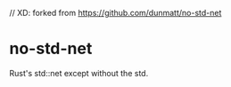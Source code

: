 // XD: forked from https://github.com/dunmatt/no-std-net

# no-std-net
Rust's std::net except without the std.

